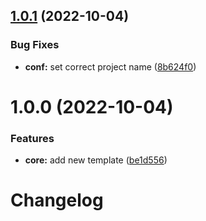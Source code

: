 ## [1.0.1](https://github.com/attilasomogyi/template-repository/compare/v1.0.0...v1.0.1) (2022-10-04)


### Bug Fixes

* **conf:** set correct project name ([8b624f0](https://github.com/attilasomogyi/template-repository/commit/8b624f066997652775a9db157c17ba918d9e3735))

# 1.0.0 (2022-10-04)


### Features

* **core:** add new template ([be1d556](https://github.com/attilasomogyi/template-repository/commit/be1d556549880f3ac42860bb77c80a6decee4630))

# Changelog
